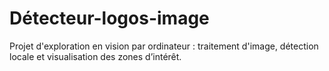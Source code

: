 # Détecteur-logos-image
Projet d'exploration en vision par ordinateur : traitement d'image, détection locale et visualisation des zones d’intérêt.
